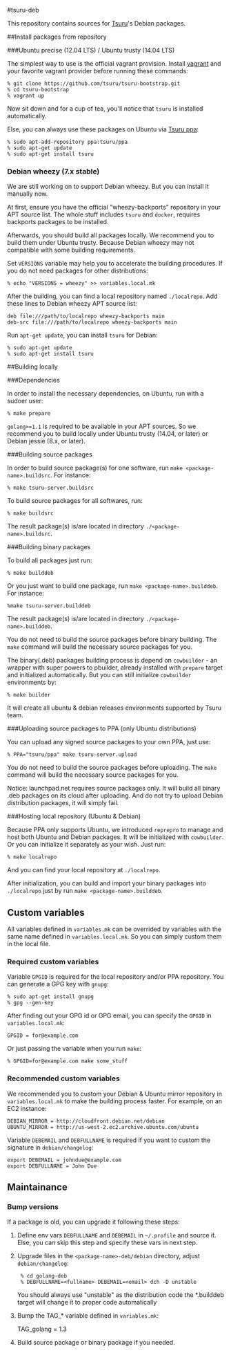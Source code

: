 #tsuru-deb

This repository contains sources for [Tsuru](http://tsuru.io)'s Debian packages.

##Install packages from repository

###Ubuntu precise (12.04 LTS) / Ubuntu trusty (14.04 LTS)

The simplest way to use is the official vagrant provision. Install [vagrant](http://www.vagrantup.com/downloads.html) and your favorite vagrant provider before running these commands:

    % git clone https://github.com/tsuru/tsuru-bootstrap.git
    % cd tsuru-bootstrap
    % vagrant up

Now sit down and for a cup of tea, you'll notice that ``tsuru`` is installed automatically.

Else, you can always use these packages on Ubuntu via [Tsuru ppa](https://launchpad.net/~tsuru/+archive/ppa):

	% sudo apt-add-repository ppa:tsuru/ppa
	% sudo apt-get update
	% sudo apt-get install tsuru

### Debian wheezy (7.x stable)

We are still working on to support Debian wheezy. But you can install it manually now.

At first, ensure you have the official "wheezy-backports" repository in your APT source list.
The whole stuff includes ``tsuru`` and ``docker``, requires backports packages to be installed.

Afterwards, you should build all packages locally. We recommend you to build them under Ubuntu
trusty. Because Debian wheezy may not compatible with some building requirements.

Set ``VERSIONS`` variable may help you to accelerate the building procedures. If you do not need
packages for other distributions:

    % echo "VERSIONS = wheezy" >> variables.local.mk

After the building, you can find a local repository named ``./localrepo``. Add these lines to
Debian wheezy APT source list:

    deb file:///path/to/localrepo wheezy-backports main
    deb-src file:///path/to/localrepo wheezy-backports main

Run ``apt-get update``, you can install ``tsuru`` for Debian:

	% sudo apt-get update
	% sudo apt-get install tsuru

##Building locally

###Dependencies

In order to install the necessary dependencies, on Ubuntu, run with a sudoer
user:

	% make prepare

``golang>=1.1`` is required to be available in your APT sources. So we recommend you to
build locally under Ubuntu trusty (14.04, or later) or Debian jessie (8.x, or later).

###Building source packages

In order to build source package(s) for one software, run ``make <package-name>.buildsrc``.
For instance:

	% make tsuru-server.buildsrc

To build source packages for all softwares, run:

	% make buildsrc

The result package(s) is/are located in directory ``./<package-name>.buildsrc``.

###Building binary packages

To build all packages just run:

	% make builddeb

Or you just want to build one package, run ``make <package-name>.builddeb``.
For instance:

	%make tsuru-server.builddeb 

The result package(s) is/are located in directory ``./<package-name>.builddeb``.

You do not need to build the source packages before binary building.
The ``make`` command will build the necessary source packages for you.

The binary(.deb) packages building process is depend on ``cowbuilder`` - an wrapper with super
powers to pbuilder, already installed with ``prepare`` target and initialized automatically.
But you can still initialize ``cowbuilder`` environments by:

	% make builder

It will create all ubuntu & debian releases environments supported by Tsuru team.

###Uploading source packages to PPA (only Ubuntu distributions)

You can upload any signed source packages to your own PPA, just use:

	% PPA="tsuru/ppa" make tsuru-server.upload

You do not need to build the source packages before uploading.
The ``make`` command will build the necessary source packages for you.

Notice: launchpad.net requires source packages only.
It will build all binary .deb packages on its cloud after uploading.
And do not try to upload Debian distribution packages, it will simply fail.

###Hosting local repository (Ubuntu & Debian)

Because PPA only supports Ubuntu, we introduced ``reprepro`` to manage and host both Ubuntu
and Debian packages. It will be initialized with ``cowbuilder``. Or you can initialize it
separately as your wish. Just run:

	% make localrepo

And you can find your local repository at ``./localrepo``.

After initialization, you can build and import your binary packages into ``./localrepo`` just
by run ``make <package-name>.builddeb``.

## Custom variables

All variables defined in ``variables.mk`` can be overrided by variables with the same name defined
in ``variables.local.mk``. So you can simply custom them in the local file.

### Required custom variables

Variable ``GPGID`` is required for the local repository and/or PPA repository.
You can generate a GPG key with ``gnupg``:

	% sudo apt-get install gnupg
	% gpg --gen-key

After finding out your GPG id or GPG email, you can specify the ``GPGID`` in ``variables.local.mk``:

	GPGID = for@example.com

Or just passing the variable when you run ``make``:

	% GPGID=for@example.com make some_stuff

### Recommended custom variables

We recommended you to custom your Debian & Ubuntu mirror repository in ``variables.local.mk``
to make the building process faster. For example, on an EC2 instance:

	DEBIAN_MIRROR = http://cloudfront.debian.net/debian
	UBUNTU_MIRROR = http://us-west-2.ec2.archive.ubuntu.com/ubuntu

Variable ``DEBEMAIL`` and ``DEBFULLNAME`` is required if you want to custom the signature in
``debian/changelog``:

	export DEBEMAIL = johndue@example.com
	export DEBFULLNAME = John Due 

## Maintainance

### Bump versions
If a package is old, you can upgrade it following these steps:

1. Define env vars ``DEBFULLNAME`` and ``DEBEMAIL`` in ``~/.profile`` and source it.
   Else, you can skip this step and specify these vars in next step.

2. Upgrade files in the ``<package-name>-deb/debian`` directory, adjust ``debian/changelog``:

	    % cd golang-deb
	    % DEBFULLNAME=<fullname> DEBEMAIL=<email> dch -D unstable

    You should always use "unstable" as the distribution code
    the *.builddeb target will change it to proper code automatically

3. Bump the TAG_* variable defined in ``variables.mk``:

	TAG_golang = 1.3

4. Build source package or binary package if you needed.
